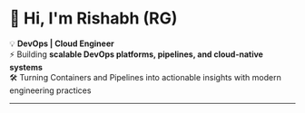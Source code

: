 # 👋 Hi, I'm Rishabh (RG)  

💡 **DevOps | Cloud Engineer**  
⚡ Building **scalable DevOps platforms, pipelines, and cloud-native systems**  
🛠️ Turning Containers and Pipelines into actionable insights with modern engineering practices  

---
